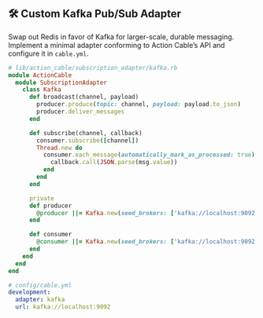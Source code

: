 ## 🛠️ Custom Kafka Pub/Sub Adapter
Swap out Redis in favor of Kafka for larger-scale, durable messaging. Implement a minimal adapter conforming to Action Cable’s API and configure it in `cable.yml`.

```ruby
# lib/action_cable/subscription_adapter/kafka.rb
module ActionCable
  module SubscriptionAdapter
    class Kafka
      def broadcast(channel, payload)
        producer.produce(topic: channel, payload: payload.to_json)
        producer.deliver_messages
      end

      def subscribe(channel, callback)
        consumer.subscribe([channel])
        Thread.new do
          consumer.each_message(automatically_mark_as_processed: true) do |msg|
            callback.call(JSON.parse(msg.value))
          end
        end
      end

      private
      def producer
        @producer ||= Kafka.new(seed_brokers: ['kafka://localhost:9092']).producer
      end

      def consumer
        @consumer ||= Kafka.new(seed_brokers: ['kafka://localhost:9092']).consumer(group_id: 'action_cable')
      end
    end
  end
end
```

```yaml
# config/cable.yml
development:
  adapter: kafka
  url: kafka://localhost:9092
```
